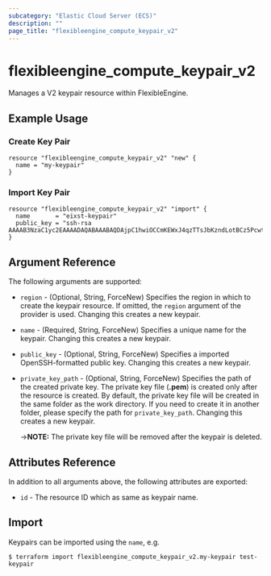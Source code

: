 ```yaml
---
subcategory: "Elastic Cloud Server (ECS)"
description: ""
page_title: "flexibleengine_compute_keypair_v2"
---
```


# flexibleengine_compute_keypair_v2

Manages a V2 keypair resource within FlexibleEngine.

## Example Usage

### Create Key Pair

```hcl
resource "flexibleengine_compute_keypair_v2" "new" {
  name = "my-keypair"
}
```

### Import Key Pair

```hcl
resource "flexibleengine_compute_keypair_v2" "import" {
  name       = "eixst-keypair"
  public_key = "ssh-rsa AAAAB3NzaC1yc2EAAAADAQABAAABAQDAjpC1hwiOCCmKEWxJ4qzTTsJbKzndLotBCz5PcwtUnflmU+gHJtWMZKpuEGVi29h0A/+ydKek1O18k10Ff+4tyFjiHDQAnOfgWf7+b1yK+qDip3X1C0UPMbwHlTfSGWLGZqd9LvEFx9k3h/M+VtMvwR1lJ9LUyTAImnNjWG7TaIPmui30HvM2UiFEmqkr4ijq45MyX2+fLIePLRIF61p4whjHAQYufqyno3BS48icQb4p6iVEZPo4AE2o9oIyQvj2mx4dk5Y8CgSETOZTYDOR3rU2fZTRDRgPJDH9FWvQjF5tA0p3d9CoWWd2s6GKKbfoUIi8R/Db1BSPJwkqB"
}
```

## Argument Reference

The following arguments are supported:

* `region` - (Optional, String, ForceNew) Specifies the region in which to create the keypair resource.
    If omitted, the `region` argument of the provider is used.
    Changing this creates a new keypair.

* `name` - (Required, String, ForceNew) Specifies a unique name for the keypair.
    Changing this creates a new keypair.

* `public_key` - (Optional, String, ForceNew) Specifies a imported OpenSSH-formatted public key.
    Changing this creates a new keypair.

* `private_key_path` - (Optional, String, ForceNew) Specifies the path of the created private key.
    The private key file (**.pem**) is created only after the resource is created.
    By default, the private key file will be created in the same folder as the work directory.
    If you need to create it in another folder, please specify the path for `private_key_path`.
    Changing this creates a new keypair.

    ->**NOTE:** The private key file will be removed after the keypair is deleted.

## Attributes Reference

In addition to all arguments above, the following attributes are exported:

* `id` - The resource ID which as same as keypair name.

## Import

Keypairs can be imported using the `name`, e.g.

```
$ terraform import flexibleengine_compute_keypair_v2.my-keypair test-keypair
```
